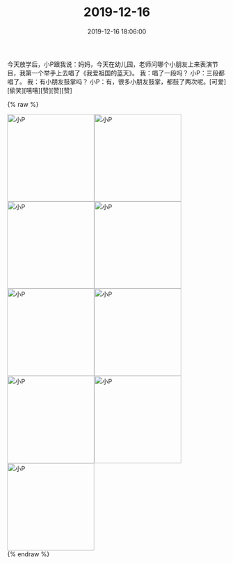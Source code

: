 ﻿---
title: "2019-12-16"
date: 2019-12-16 18:06:00
tags: 文字
categories: 妈妈
---
今天放学后，小P跟我说：妈妈，今天在幼儿园，老师问哪个小朋友上来表演节目，我第一个举手上去唱了《我爱祖国的蓝天》。
我：唱了一段吗？
小P：三段都唱了。
我：有小朋友鼓掌吗？
小P：有，很多小朋友鼓掌，都鼓了两次呢。[可爱][偷笑][嘻嘻][赞][赞][赞]

{% raw %}
<div style="width:500 px">
<div style="float:left; width:100 px"><img src="/images/WeChat Image_20200212105054.jpg" width="200" alt="小P"></div>
<div style="float:left; width:100 px"><img src="/images/WeChat Image_20200212105108.jpg" width="200" alt="小P"></div>
<div style="float:left; width:100 px"><img src="/images/WeChat Image_20200212105117.jpg" width="200" alt="小P"></div>
<div style="float:left; width:100 px"><img src="/images/WeChat Image_20200212105127.jpg" width="200" alt="小P"></div>
<div style="float:left; width:100 px"><img src="/images/WeChat Image_20200212105137.jpg" width="200" alt="小P"></div>
<div style="float:left; width:100 px"><img src="/images/WeChat Image_20200212105146.jpg" width="200" alt="小P"></div>
<div style="float:left; width:100 px"><img src="/images/WeChat Image_20200212105155.jpg" width="200" alt="小P"></div>
<div style="float:left; width:100 px"><img src="/images/WeChat Image_20200212105204.jpg" width="200" alt="小P"></div>
<div style="float:left; width:100 px"><img src="/images/WeChat Image_20200212105213.jpg" width="200" alt="小P"></div>
<div style="clear:both"></div>
</div>
{% endraw %}